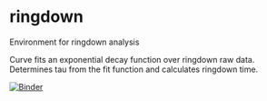 # ringdown
Environment for ringdown analysis

Curve fits an exponential decay function over ringdown raw data.
Determines tau from the fit function and calculates ringdown time.

[![Binder](https://mybinder.org/badge_logo.svg)](https://mybinder.org/v2/gh/laserjeff/ringdown/main?urlpath=https%3A%2F%2Fgithub.com%2Flaserjeff%2Fringdown%2Fblob%2Fmain%2Fanalyze_ringdowns_no_plots_R2.ipynb)
